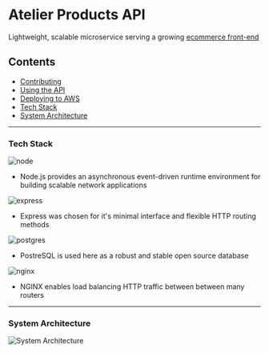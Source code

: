 # Atelier Products API

Lightweight, scalable microservice serving a growing [ecommerce front-end](https://github.com/FEC-Athena/Front-End-Capstone)

## Contents

- [Contributing](CONTRIBUTING.md)
- [Using the API](docs/API-usage.md)
- [Deploying to AWS](docs/Deployment.md)
- [Tech Stack](#tech-stack)
- [System Architecture](#system-architecture)

---

### Tech Stack

![node](https://www.vectorlogo.zone/logos/nodejs/nodejs-ar21.svg)

- Node.js provides an asynchronous event-driven runtime environment for building scalable network applications

![express](https://www.vectorlogo.zone/logos/expressjs/expressjs-ar21.svg)

- Express was chosen for it's minimal interface and flexible HTTP routing methods

![postgres](https://www.vectorlogo.zone/logos/postgresql/postgresql-ar21.svg)

- PostreSQL is used here as a robust and stable open source database

![nginx](https://www.vectorlogo.zone/logos/nginx/nginx-ar21.svg)

- NGINX enables load balancing HTTP traffic between between many routers

---

### System Architecture

![System Architecture](https://res.cloudinary.com/de6ct75k5/image/upload/v1631389166/Screen_Shot_2021-09-11_at_12.39.09_PM_moiuqf.png)
